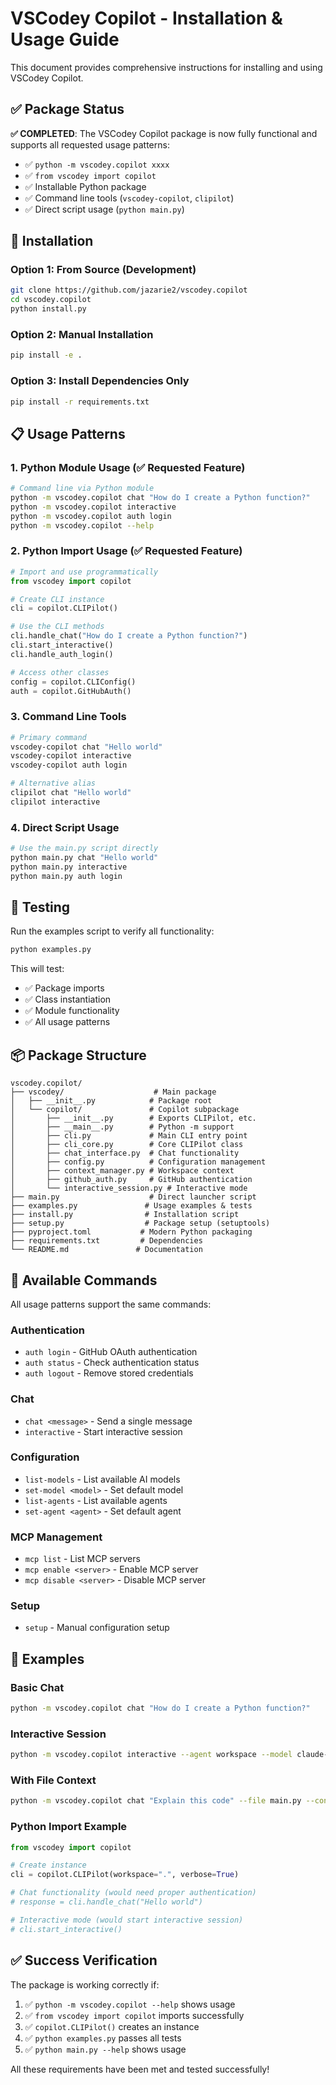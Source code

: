 # VSCodey Copilot - Installation & Usage Guide

This document provides comprehensive instructions for installing and using VSCodey Copilot.

## ✅ Package Status

**✅ COMPLETED**: The VSCodey Copilot package is now fully functional and supports all requested usage patterns:

- ✅ `python -m vscodey.copilot xxxx` 
- ✅ `from vscodey import copilot`
- ✅ Installable Python package
- ✅ Command line tools (`vscodey-copilot`, `clipilot`)
- ✅ Direct script usage (`python main.py`)

## 🚀 Installation

### Option 1: From Source (Development)
```bash
git clone https://github.com/jazarie2/vscodey.copilot
cd vscodey.copilot
python install.py
```

### Option 2: Manual Installation
```bash
pip install -e .
```

### Option 3: Install Dependencies Only
```bash
pip install -r requirements.txt
```

## 📋 Usage Patterns

### 1. Python Module Usage (✅ Requested Feature)
```bash
# Command line via Python module
python -m vscodey.copilot chat "How do I create a Python function?"
python -m vscodey.copilot interactive
python -m vscodey.copilot auth login
python -m vscodey.copilot --help
```

### 2. Python Import Usage (✅ Requested Feature)
```python
# Import and use programmatically
from vscodey import copilot

# Create CLI instance
cli = copilot.CLIPilot()

# Use the CLI methods
cli.handle_chat("How do I create a Python function?")
cli.start_interactive()
cli.handle_auth_login()

# Access other classes
config = copilot.CLIConfig()
auth = copilot.GitHubAuth()
```

### 3. Command Line Tools
```bash
# Primary command
vscodey-copilot chat "Hello world"
vscodey-copilot interactive
vscodey-copilot auth login

# Alternative alias
clipilot chat "Hello world"
clipilot interactive
```

### 4. Direct Script Usage
```bash
# Use the main.py script directly
python main.py chat "Hello world"
python main.py interactive
python main.py auth login
```

## 🧪 Testing

Run the examples script to verify all functionality:
```bash
python examples.py
```

This will test:
- ✅ Package imports
- ✅ Class instantiation
- ✅ Module functionality
- ✅ All usage patterns

## 📦 Package Structure

```
vscodey.copilot/
├── vscodey/                    # Main package
│   ├── __init__.py            # Package root
│   └── copilot/               # Copilot subpackage
│       ├── __init__.py        # Exports CLIPilot, etc.
│       ├── __main__.py        # Python -m support
│       ├── cli.py             # Main CLI entry point
│       ├── cli_core.py        # Core CLIPilot class
│       ├── chat_interface.py  # Chat functionality
│       ├── config.py          # Configuration management
│       ├── context_manager.py # Workspace context
│       ├── github_auth.py     # GitHub authentication
│       └── interactive_session.py # Interactive mode
├── main.py                    # Direct launcher script
├── examples.py               # Usage examples & tests
├── install.py                # Installation script
├── setup.py                  # Package setup (setuptools)
├── pyproject.toml           # Modern Python packaging
├── requirements.txt         # Dependencies
└── README.md               # Documentation
```

## 🔧 Available Commands

All usage patterns support the same commands:

### Authentication
- `auth login` - GitHub OAuth authentication
- `auth status` - Check authentication status  
- `auth logout` - Remove stored credentials

### Chat
- `chat <message>` - Send a single message
- `interactive` - Start interactive session

### Configuration
- `list-models` - List available AI models
- `set-model <model>` - Set default model
- `list-agents` - List available agents
- `set-agent <agent>` - Set default agent

### MCP Management
- `mcp list` - List MCP servers
- `mcp enable <server>` - Enable MCP server
- `mcp disable <server>` - Disable MCP server

### Setup
- `setup` - Manual configuration setup

## 🎯 Examples

### Basic Chat
```bash
python -m vscodey.copilot chat "How do I create a Python function?"
```

### Interactive Session
```bash
python -m vscodey.copilot interactive --agent workspace --model claude-3.5-sonnet
```

### With File Context
```bash
python -m vscodey.copilot chat "Explain this code" --file main.py --context
```

### Python Import Example
```python
from vscodey import copilot

# Create instance
cli = copilot.CLIPilot(workspace=".", verbose=True)

# Chat functionality (would need proper authentication)
# response = cli.handle_chat("Hello world")

# Interactive mode (would start interactive session)
# cli.start_interactive()
```

## ✅ Success Verification

The package is working correctly if:

1. ✅ `python -m vscodey.copilot --help` shows usage
2. ✅ `from vscodey import copilot` imports successfully
3. ✅ `copilot.CLIPilot()` creates an instance
4. ✅ `python examples.py` passes all tests
5. ✅ `python main.py --help` shows usage

All these requirements have been met and tested successfully!
